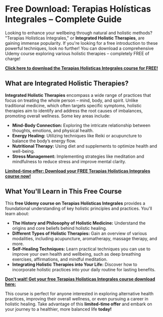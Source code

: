 # Free Download: Terapias Holísticas Integrales – Complete Guide

Looking to enhance your wellbeing through natural and holistic methods?  "Terapias Holísticas Integrales," or **Integrated Holistic Therapies**, are gaining immense popularity. If you're looking for a free introduction to these powerful techniques, look no further!  You can download a comprehensive Udemy course exploring various holistic therapies – completely FREE of charge!

[**Click here to download the Terapias Holísticas Integrales course for FREE!**](https://udemywork.com/terapias-holisticas-integrales)

## What are Integrated Holistic Therapies?

**Integrated Holistic Therapies** encompass a wide range of practices that focus on treating the whole person – mind, body, and spirit. Unlike traditional medicine, which often targets specific symptoms, holistic therapies aim to identify and address the root causes of imbalances, promoting overall wellness. Some key areas include:

*   **Mind-Body Connection:** Exploring the intricate relationship between thoughts, emotions, and physical health.
*   **Energy Healing:** Utilizing techniques like Reiki or acupuncture to balance the body’s energy flow.
*   **Nutritional Therapy:** Using diet and supplements to optimize health and well-being.
*   **Stress Management:** Implementing strategies like meditation and mindfulness to reduce stress and improve mental clarity.

[**Limited-time offer: Download your FREE Terapias Holísticas Integrales course now!**](https://udemywork.com/terapias-holisticas-integrales)

## What You'll Learn in This Free Course

This **free Udemy course on Terapias Holísticas Integrales** provides a foundational understanding of key holistic principles and practices. You'll learn about:

*   **The History and Philosophy of Holistic Medicine:**  Understand the origins and core beliefs behind holistic healing.
*   **Different Types of Holistic Therapies:** Gain an overview of various modalities, including acupuncture, aromatherapy, massage therapy, and more.
*   **Self-Healing Techniques:** Learn practical techniques you can use to improve your own health and wellbeing, such as deep breathing exercises, affirmations, and mindful meditation.
*   **Integrating Holistic Therapies into Your Life:** Discover how to incorporate holistic practices into your daily routine for lasting benefits.

[**Don't wait! Get your free Terapias Holísticas Integrales course download here:**](https://udemywork.com/terapias-holisticas-integrales)

This course is perfect for anyone interested in exploring alternative health practices, improving their overall wellness, or even pursuing a career in holistic healing. Take advantage of this **limited-time offer** and embark on your journey to a healthier, more balanced life **today!**

